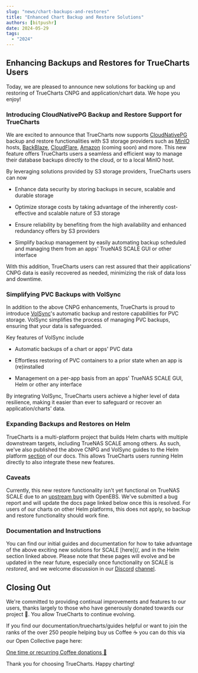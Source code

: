 ```yaml
---
slug: "news/chart-backups-and-restores"
title: "Enhanced Chart Backup and Restore Solutions"
authors: [bitpushr]
date: 2024-05-29
tags:
  - "2024"
---
```


## Enhancing Backups and Restores for TrueCharts Users

Today, we are pleased to announce new solutions for backing up and restoring of TrueCharts CNPG and application/chart data. We hope you enjoy!

### Introducing CloudNativePG Backup and Restore Support for TrueCharts

We are excited to announce that TrueCharts now supports [CloudNativePG](https://cloudnative-pg.io/) backup and restore functionalities with S3 storage providers such as [MinIO](https://min.io/) hosts, [BackBlaze](https://www.backblaze.com/docs/cloud-storage-s3-compatible-api), [CloudFlare](https://www.cloudflare.com/en-au/developer-platform/r2/), [Amazon](https://aws.amazon.com/s3/) (coming soon) and more. This new feature offers TrueCharts users a seamless and efficient way to manage their database backups directly to the cloud, or to a local MinIO host.

By leveraging solutions provided by S3 storage providers, TrueCharts users can now

- Enhance data security by storing backups in secure, scalable and durable storage

- Optimize storage costs by taking advantage of the inherently cost-effective and scalable nature of S3 storage

- Ensure reliability by benefiting from the high availability and enhanced redundancy offers by S3 providers

- Simplify backup management by easily automating backup scheduled and managing them from an apps' TrueNAS SCALE GUI or other interface

With this addition, TrueCharts users can rest assured that their applications' CNPG data is easily recovered as needed, minimizing the risk of data loss and downtime.

### Simplifying PVC Backups with VolSync

In addition to the above CNPG enhancements, TrueCharts is proud to introduce [VolSync](https://github.com/backube/volsync)'s automatic backup and restore capabilities for PVC storage. VolSync simplifies the process of managing PVC backups, ensuring that your data is safeguarded.

Key features of VolSync include

- Automatic backups of a chart or apps' PVC data

- Effortless restoring of PVC containers to a prior state when an app is (re)installed

- Management on a per-app basis from an apps' TrueNAS SCALE GUI, Helm or other any interface

By integrating VolSync, TrueCharts users achieve a higher level of data resilience, making it easier than ever to safeguard or recover an application/charts' data.

### Expanding Backups and Restores on Helm

TrueCharts is a multi-platform project that builds Helm charts with multiple downstream targets, including TrueNAS SCALE among others. As such, we've also published the above CNPG and VolSync guides to the Helm platform [section](/general/support-policy/) of our docs. This allows TrueCharts users running Helm directly to also integrate these new features.

### Caveats

Currently, this new restore functionality isn't yet functional on TrueNAS SCALE due to an [upstream bug](https://github.com/openebs/zfs-localpv/issues/536) with OpenEBS. We've submitted a bug report and will update the docs page linked below once this is resolved. For users of our charts on other Helm platforms, this does not apply, so backup and restore functionality should work fine.

### Documentation and Instructions

You can find our initial guides and documentation for how to take advantage of the above exciting new solutions for SCALE [here](/, and in the Helm section linked above. Please note that these pages will evolve and be updated in the near future, especially once functionality on SCALE is _restored_, and we welcome discussion in our [Discord](https://discord.gg/tVsPTHWTtr) [channel](https://discord.com/channels/830763548678291466/1234481318499323956).

## Closing Out

We're committed to providing continual improvements and features to our users, thanks largely to those who have generously donated towards our project 💙. You allow TrueCharts to continue evolving.

If you find our documentation/truecharts/guides helpful or want to join the ranks of the over 250 people helping buy us Coffee ☕ you can do this via our Open Collective page here:

[One time or recurring Coffee donations 🫶](https://opencollective.com/truecharts)

Thank you for choosing TrueCharts. Happy charting!
